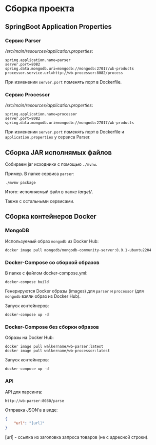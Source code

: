 # Сборка проекта

## SpringBoot Application Properties

### Сервис Parser

*/src/main/resources/application.properties*:

```
spring.application.name=parser
server.port=8082
spring.data.mongodb.uri=mongodb://mongodb:27017/wb-products
processor.service.url=http://wb-processor:8082/process
```

При изменении `server.port` поменять порт в Dockerfile.

### Сервис Processor

*/src/main/resources/application.properties*:

```
spring.application.name=processor
server.port=8082
spring.data.mongodb.uri=mongodb://mongodb:27017/wb-products
```

При изменении `server.port` поменять порт в Dockerfile и `application.properties` у сервиса Parser.

## Сборка JAR исполнямых файлов

Собираем jar исходники с помощью `./mvnw`.

Пример. В папке сервиса `parser`:

```
./mvnw package
```

Итого: исполняемый файл в папке *target/*.

Также с остальными сервисами.

## Сборка контейнеров Docker

### MongoDB

Используемый образ `mongodb` из Docker Hub:

```
docker image pull mongodb/mongodb-community-server:8.0.1-ubuntu2204
```

### Docker-Compose со сборкой образов

В папке с файлом docker-compose.yml:

```
docker-compose build
```

Генерируются Docker образы (images) для `parser` и `processor` (для `mongodb` взяли образ из Docker Hub).

Запуск контейнеров:

```
docker-compose up -d
```

### Docker-Compose без сборки образов

Образы на Docker Hub:

```
docker image pull walkername/wb-parser:latest
docker image pull walkername/wb-processor:latest
```

Запуск контейнеров:

```
docker-compose up -d
```

### API

API для парсинга:
```
http://wb-parser:8080/parse
```

Отправка JSON'a в виде:

```json
{
    "url": "[url]"
}
```

[url] - ссылка из заголовка запроса товаров (не с адресной строки).

